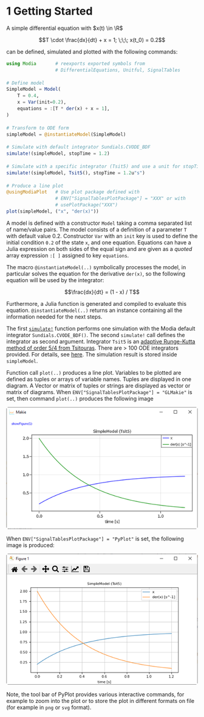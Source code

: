 # 1 Getting Started

A simple differential equation with $x(t) \in \R$

```math
T \cdot \frac{dx}{dt} + x = 1; \;\;\; x(t_0) = 0.2
```

can be defined, simulated and plotted with the following commands:

```julia
using Modia       # reexports exported symbols from
                  # DifferentialEquations, Unitful, SignalTables

# Define model
SimpleModel = Model(
    T = 0.4,
    x = Var(init=0.2),
    equations = :[T * der(x) + x = 1],
)

# Transform to ODE form
simpleModel = @instantiateModel(SimpleModel)

# Simulate with default integrator Sundials.CVODE_BDF
simulate!(simpleModel, stopTime = 1.2)

# Simulate with a specific integrator (Tsit5) and use a unit for stopTime
simulate!(simpleModel, Tsit5(), stopTime = 1.2u"s")

# Produce a line plot
@usingModiaPlot   # Use plot package defined with
                  # ENV["SignalTablesPlotPackage"] = "XXX" or with 
                  # usePlotPackage("XXX")
plot(simpleModel, ("x", "der(x)"))
```

A model is defined with a constructor `Model` taking a comma separated list of name/value pairs.
The model consists of a definition of a parameter `T` with default value 0.2.
Constructor `Var` with an `init` key is used to define the initial condition `0.2` of the state `x`, and one equation. Equations can have a Julia expression on both sides of the equal sign and are given as a *quoted* array expression `:[ ]` assigned to key `equations`.

The macro `@instantiateModel(..)` symbolically processes the model, in particular solves the equation
for the derivative `der(x)`, so the following equation will be used by the integrator:

```math
\frac{dx}{dt} = (1 - x) / T
```

Furthermore, a Julia function is generated and compiled to evaluate this equation. `@instantiateModel(..)`
returns an instance containing all the information needed for the next steps.

The first [`simulate!`](@ref) function performs one simulation with the Modia default integrator
`Sundials.CVODE_BDF()`. The second `simulate!` call defines the integrator as second argument.
Integrator `Tsit5` is an [adaptive Runge-Kutta method of order 5/4 from Tsitouras](https://www.sciencedirect.com/science/article/pii/S0898122111004706). There are > 100 ODE integrators provided. For details, see [here](https://diffeq.sciml.ai/stable/solvers/ode_solve/). The simulation result is stored inside `simpleModel`.

Function call `plot(..)` produces a line plot. Variables to be plotted
are defined as tuples or arrays of variable names. Tuples are displayed in one diagram. A Vector or
matrix of tuples or strings are displayed as vector or matrix of diagrams.
When `ENV["SignalTablesPlotPackage"] = "GLMakie"` is set, then command `plot(..)` produces the following image

![SimpleModel Plot](../../resources/images/SimpleModel_GLMakie.png)

When `ENV["SignalTablesPlotPackage"] = "PyPlot"` is set, the following image is produced:

![SimpleModel Plot](../../resources/images/SimpleModel_PyPlot.png)

Note, the tool bar of PyPlot provides various interactive commands, for example to zoom into the
plot or to store the plot in different formats on file (for example in `png` or `svg` format).

